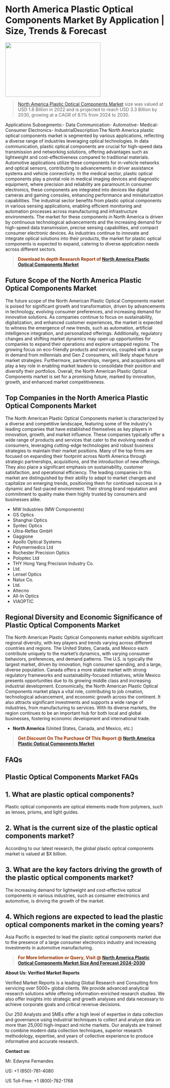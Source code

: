 <p><h1>North America Plastic Optical Components Market By Application | Size, Trends & Forecast</h1><p><img class="aligncenter size-medium wp-image-105565" src="https://ffe5etoiles.com/wp-content/uploads/2025/01/MST7-300x171.png" alt="" width="300" height="171" /></p><blockquote><p><a href="https://www.verifiedmarketreports.com/download-sample/?rid=360952&utm_source=Github-NA&utm_medium=385" target="_blank">North America Plastic Optical Components Market</a> size was valued at USD 1.8 Billion in 2022 and is projected to reach USD 3.3 Billion by 2030, growing at a CAGR of 8.1% from 2024 to 2030.</p></blockquote>Applications Subsegments:- Data Communication- Automotive- Medical- Consumer Electronics- IndustrialDescription:The North America plastic optical components market is segmented by various applications, reflecting a diverse range of industries leveraging optical technologies. In data communication, plastic optical components are crucial for high-speed data transmission and networking solutions, offering advantages such as lightweight and cost-effectiveness compared to traditional materials. Automotive applications utilize these components for in-vehicle networks and optical sensors, contributing to advancements in driver assistance systems and vehicle connectivity. In the medical sector, plastic optical components play a pivotal role in medical imaging devices and diagnostic equipment, where precision and reliability are paramount.In consumer electronics, these components are integrated into devices like digital cameras and gaming consoles, enhancing performance and miniaturization capabilities. The industrial sector benefits from plastic optical components in various sensing applications, enabling efficient monitoring and automation processes across manufacturing and infrastructure environments. The market for these components in North America is driven by continuous technological advancements and the increasing demand for high-speed data transmission, precise sensing capabilities, and compact consumer electronic devices. As industries continue to innovate and integrate optical solutions into their products, the market for plastic optical components is expected to expand, catering to diverse application needs across different sectors.</p><blockquote><p><span style="color: #993300;"><strong>Download In depth Research Report of <a href="https://www.verifiedmarketreports.com/download-sample/?rid=360952&utm_source=Github-NA&utm_medium=385">North America Plastic Optical Components Market</a></strong></span></p></blockquote><h2>Future Scope of the North America Plastic Optical Components Market</h2><p>The future scope of the North American Plastic Optical Components market is poised for significant growth and transformation, driven by advancements in technology, evolving consumer preferences, and increasing demand for innovative solutions. As companies continue to focus on sustainability, digitalization, and enhanced customer experiences, the market is expected to witness the emergence of new trends, such as automation, artificial intelligence integration, and personalized offerings. Additionally, regulatory changes and shifting market dynamics may open up opportunities for companies to expand their operations and explore untapped regions. The growing focus on eco-friendly products and services, coupled with a surge in demand from millennials and Gen Z consumers, will likely shape future market strategies. Furthermore, partnerships, mergers, and acquisitions will play a key role in enabling market leaders to consolidate their position and diversify their portfolios. Overall, the North American Plastic Optical Components market is set for a promising future, marked by innovation, growth, and enhanced market competitiveness.</p><h2>Top Companies in the North America Plastic Optical Components Market</h2><p>The North American Plastic Optical Components market is characterized by a diverse and competitive landscape, featuring some of the industry's leading companies that have established themselves as key players in innovation, growth, and market influence. These companies typically offer a wide range of products and services that cater to the evolving needs of consumers, leveraging cutting-edge technologies and robust business strategies to maintain their market positions. Many of the top firms are focused on expanding their footprint across North America through strategic partnerships, acquisitions, and the introduction of new offerings. They also place a significant emphasis on sustainability, customer satisfaction, and operational efficiency. The leading companies in this market are distinguished by their ability to adapt to market changes and capitalize on emerging trends, positioning them for continued success in a dynamic and fast-paced environment. Their strong brand reputation and commitment to quality make them highly trusted by consumers and businesses alike.</p><p><ul><li>MW Industries (MW Components) </li><li> GS Optics </li><li> Shanghai Optics </li><li> Syntec Optics </li><li> Ultra-Reflex GmbH </li><li> Gaggione </li><li> Apollo Optical Systems </li><li> Polymermedics Ltd </li><li> Rochester Precision Optics </li><li> Poloptec Ltd </li><li> THY Hong Yang Precision Industry Co. </li><li> Ltd. </li><li> Lensel Optics </li><li> Nalux Co. </li><li> Ltd. </li><li> Altecno </li><li> All-In Optics </li><li> VIAOPTIC</li></ul></p><h2>Regional Diversity and Economic Significance of Plastic Optical Components Market</h2><p>The North American Plastic Optical Components market exhibits significant regional diversity, with key players and trends varying across different countries and regions. The United States, Canada, and Mexico each contribute uniquely to the market’s dynamics, with varying consumer behaviors, preferences, and demand patterns. The U.S. is typically the largest market, driven by innovation, high consumer spending, and a large, diverse population. Canada offers a more stable market with strong regulatory frameworks and sustainability-focused initiatives, while Mexico presents opportunities due to its growing middle class and increasing industrial development. Economically, the North American Plastic Optical Components market plays a vital role, contributing to job creation, technological advancement, and economic growth across the continent. It also attracts significant investments and supports a wide range of industries, from manufacturing to services. With its diverse markets, the region continues to be an important hub for both local and global businesses, fostering economic development and international trade.</p><ul> <li><strong>North America</strong> (United States, Canada, and Mexico, etc.)</li></ul><blockquote><p><span style="color: #993300;"><strong>Get Discount On The Purchase Of This Report @ <a href="https://www.verifiedmarketreports.com/ask-for-discount/?rid=360952&utm_source=Github-NA&utm_medium=385">North America Plastic Optical Components Market</a></strong></span></p></blockquote><h2>FAQs</h2><p><h2>Plastic Optical Components Market FAQs</h1><h2>1. What are plastic optical components?</div><div></h2><p>Plastic optical components are optical elements made from polymers, such as lenses, prisms, and light guides.</p><h2>2. What is the current size of the plastic optical components market?</div><div></h2><p>According to our latest research, the global plastic optical components market is valued at $X billion.</p><h2>3. What are the key factors driving the growth of the plastic optical components market?</div><div></h2><p>The increasing demand for lightweight and cost-effective optical components in various industries, such as consumer electronics and automotive, is driving the growth of the market.</p><h2>4. Which regions are expected to lead the plastic optical components market in the coming years?</div><div></h2><p>Asia Pacific is expected to lead the plastic optical components market due to the presence of a large consumer electronics industry and increasing investments in automotive manufacturing.</p><!-- continue with the rest of the FAQs and answers --></body></html></p><blockquote><p><span style="color: #993300;"><strong>For More Information or Query, Visit @ <a href="https://www.verifiedmarketreports.com/product/plastic-optical-components-market/">North America Plastic Optical Components Market Size And Forecast 2024-2030</a></strong></span></p></blockquote><p><strong>About Us: Verified Market Reports</strong></p><p>Verified Market Reports is a leading Global Research and Consulting firm servicing over 5000+ global clients. We provide advanced analytical research solutions while offering information-enriched research studies. We also offer insights into strategic and growth analyses and data necessary to achieve corporate goals and critical revenue decisions.</p><p>Our 250 Analysts and SMEs offer a high level of expertise in data collection and governance using industrial techniques to collect and analyze data on more than 25,000 high-impact and niche markets. Our analysts are trained to combine modern data collection techniques, superior research methodology, expertise, and years of collective experience to produce informative and accurate research.</p><p><strong>Contact us:</strong></p><p>Mr. Edwyne Fernandes</p><p>US: +1 (650)-781-4080</p><p>US Toll-Free: +1 (800)-782-1768</p>
